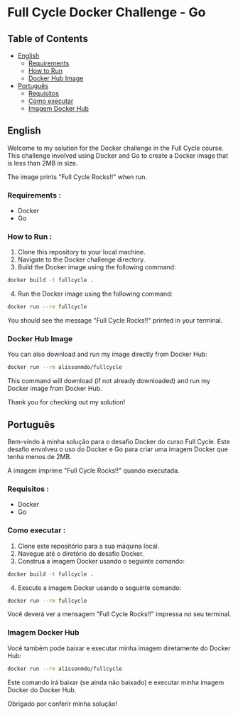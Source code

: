 # Full Cycle Docker Challenge - Go

## Table of Contents

- [English](#english)
  - [Requirements](#requirements-english)
  - [How to Run](#how-to-run-english)
  - [Docker Hub Image](#docker-hub-image-english)
- [Português](#português)
  - [Requisitos](#requisitos-português)
  - [Como executar](#como-executar-português)
  - [Imagem Docker Hub](#imagem-docker-hub-português)

## English <a name="english"></a>

Welcome to my solution for the Docker challenge in the Full Cycle course. This challenge involved using Docker and Go to create a Docker image that is less than 2MB in size. 

The image prints "Full Cycle Rocks!!" when run.

### Requirements <a name="requirements-english"></a>:
- Docker
- Go

### How to Run <a name="how-to-run-english"></a>:
1. Clone this repository to your local machine.
2. Navigate to the Docker challenge directory.
3. Build the Docker image using the following command: 

```sh
docker build -t fullcycle .
```
4. Run the Docker image using the following command:

```sh
docker run --rm fullcycle
```
You should see the message "Full Cycle Rocks!!" printed in your terminal.

### Docker Hub Image <a name="docker-hub-image-english"></a>
You can also download and run my image directly from Docker Hub:

```sh
docker run --rm alissonmdo/fullcycle
```
This command will download (if not already downloaded) and run my Docker image from Docker Hub.

Thank you for checking out my solution!

## Português <a name="português"></a>

Bem-vindo à minha solução para o desafio Docker do curso Full Cycle. Este desafio envolveu o uso do Docker e Go para criar uma imagem Docker que tenha menos de 2MB.

A imagem imprime "Full Cycle Rocks!!" quando executada.

### Requisitos <a name="requisitos-português"></a>:
- Docker
- Go

### Como executar <a name="como-executar-português"></a>:
1. Clone este repositório para a sua máquina local.
2. Navegue até o diretório do desafio Docker.
3. Construa a imagem Docker usando o seguinte comando:

```sh
docker build -t fullcycle .
```
4. Execute a imagem Docker usando o seguinte comando:

```sh
docker run --rm fullcycle
```
Você deverá ver a mensagem "Full Cycle Rocks!!" impressa no seu terminal.

### Imagem Docker Hub <a name="imagem-docker-hub-português"></a>
Você também pode baixar e executar minha imagem diretamente do Docker Hub:

```sh
docker run --rm alissonmdo/fullcycle
```
Este comando irá baixar (se ainda não baixado) e executar minha imagem Docker do Docker Hub.

Obrigado por conferir minha solução!

